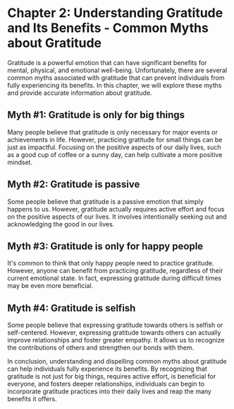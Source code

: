 Chapter 2: Understanding Gratitude and Its Benefits - Common Myths about Gratitude
==================================================================================

Gratitude is a powerful emotion that can have significant benefits for mental, physical, and emotional well-being. Unfortunately, there are several common myths associated with gratitude that can prevent individuals from fully experiencing its benefits. In this chapter, we will explore these myths and provide accurate information about gratitude.

Myth #1: Gratitude is only for big things
-----------------------------------------

Many people believe that gratitude is only necessary for major events or achievements in life. However, practicing gratitude for small things can be just as impactful. Focusing on the positive aspects of our daily lives, such as a good cup of coffee or a sunny day, can help cultivate a more positive mindset.

Myth #2: Gratitude is passive
-----------------------------

Some people believe that gratitude is a passive emotion that simply happens to us. However, gratitude actually requires active effort and focus on the positive aspects of our lives. It involves intentionally seeking out and acknowledging the good in our lives.

Myth #3: Gratitude is only for happy people
-------------------------------------------

It's common to think that only happy people need to practice gratitude. However, anyone can benefit from practicing gratitude, regardless of their current emotional state. In fact, expressing gratitude during difficult times may be even more beneficial.

Myth #4: Gratitude is selfish
-----------------------------

Some people believe that expressing gratitude towards others is selfish or self-centered. However, expressing gratitude towards others can actually improve relationships and foster greater empathy. It allows us to recognize the contributions of others and strengthen our bonds with them.

In conclusion, understanding and dispelling common myths about gratitude can help individuals fully experience its benefits. By recognizing that gratitude is not just for big things, requires active effort, is beneficial for everyone, and fosters deeper relationships, individuals can begin to incorporate gratitude practices into their daily lives and reap the many benefits it offers.
